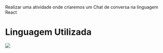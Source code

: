 Realizar uma atividade onde criaremos um Chat de conversa na linguagem React



<h1>Linguagem Utilizada</h1>

<img src="https://skillicons.dev/icons?i=react,tailwind" />
